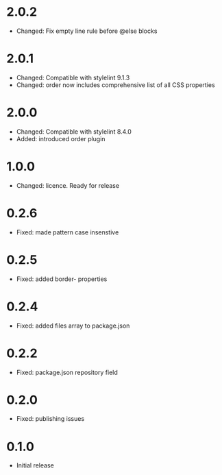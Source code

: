 # 2.0.2

- Changed: Fix empty line rule before @else blocks

# 2.0.1

- Changed: Compatible with stylelint 9.1.3
- Changed: order now includes comprehensive list of all CSS properties

# 2.0.0

- Changed: Compatible with stylelint 8.4.0
- Added: introduced order plugin

# 1.0.0

- Changed: licence. Ready for release

# 0.2.6

- Fixed: made pattern case insenstive

# 0.2.5

- Fixed: added border- properties

# 0.2.4

- Fixed: added files array to package.json

# 0.2.2

- Fixed: package.json repository field

# 0.2.0

- Fixed: publishing issues

# 0.1.0

- Initial release
